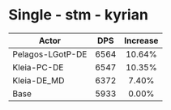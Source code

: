 # Single - stm - kyrian
| Actor | DPS | Increase |
|---|:---:|:---:|
|Pelagos-LGotP-DE|6564|10.64%|
|Kleia-PC-DE|6547|10.35%|
|Kleia-DE_MD|6372|7.40%|
|Base|5933|0.00%|
